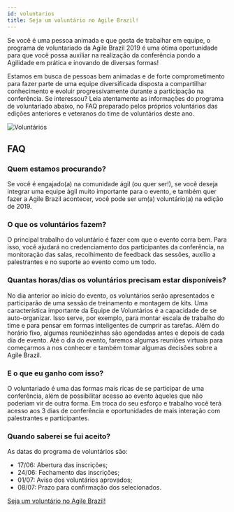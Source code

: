 ```yaml
---
id: voluntarios
title: Seja um voluntário no Agile Brazil!
---
```


Se você é uma pessoa animada e que gosta de trabalhar em equipe, o programa de voluntariado da Agile Brazil 2019 é uma ótima oportunidade para que você possa auxiliar na realização da conferência pondo a Agilidade em prática e inovando de diversas formas!

Estamos em busca de pessoas bem animadas e de forte comprometimento para fazer parte de uma equipe diversificada disposta a compartilhar conhecimento e evoluir progressivamente durante a participação na conferência. Se interessou? Leia atentamente as informações do programa de voluntariado abaixo, no FAQ preparado pelos próprios voluntários das edições anteriores e veteranos do time de voluntários deste ano.

![Voluntários](/2019/img/voluntários.png)

## FAQ

### Quem estamos procurando?

Se você é engajado(a) na comunidade ágil (ou quer ser!), se você deseja integrar uma equipe ágil muito importante para o evento, e também quer fazer a Agile Brazil acontecer, você pode ser um(a) voluntário(a) na edição de 2019.

### O que os voluntários fazem?

O principal trabalho do voluntário é fazer com que o evento corra bem. Para isso, você ajudará no credenciamento dos participantes da conferência, na monitoração das salas, recolhimento de feedback das sessões, auxílio a palestrantes e no suporte ao evento como um todo.

### Quantas horas/dias os voluntários precisam estar disponíveis?

No dia anterior ao início do evento, os voluntários serão apresentados e participarão de uma sessão de treinamento e montagem de kits. Uma característica importante da Equipe de Voluntários é a capacidade de se auto-organizar. Isso serve, por exemplo, para montar escala de trabalho do time e para pensar em formas inteligentes de cumprir as tarefas. Além do horário fixo, algumas reuniõezinhas são agendadas antes e depois de cada dia de evento. Até o dia do evento, faremos algumas reuniões virtuais para começarmos a nos conhecer e também tomar algumas decisões sobre a Agile Brazil.

### E o que eu ganho com isso?

O voluntariado é uma das formas mais ricas de se participar de uma conferência, além de possibilitar acesso ao evento àqueles que não poderiam vir de outra forma. Em troca do seu esforço e trabalho você terá acesso aos 3 dias de conferência e oportunidades de mais interação com palestrantes e participantes.

### Quando saberei se fui aceito?

As datas do programa de voluntários são:

- 17/06: Abertura das inscrições;
- 24/06: Fechamento das inscrições;
- 01/07: Aviso dos voluntários aprovados;
- 08/07: Prazo para confirmação dos selecionados.

[Seja um voluntário no Agile Brazil!](https://agilebrazil.typeform.com/to/LPEFoW)